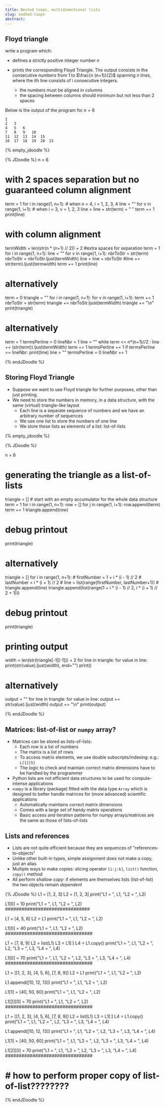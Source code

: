 ```yaml
---
title: Nested loops, multidimentional lists
slug: nedted-loops
abstract:
---
```


## Floyd triangle

write a program which:

* defines a strictly positive integer number $n$
* prints the corresponding Floyd Triangle. The output consists in the consecutive numbers from 1 to  $\frac{n (n+1)}{2}$ spanning $n$ lines, where the ith line consists of i consecutive integers. 

    * the numbers must be aligned in columns 
    * the spacing between columns should minimum but not less than 2 spaces

Below is the output of the program for $n = 6$

```
1
2   3
4   5   6
7   8   9   10
11  12  13  14  15
16  17  18  19  20  21
```

{% empty_jdoodle %}

{% JDoodle %}
n = 6

# with 2 spaces separation but no guaranteed column alignment
term = 1
for i in range(1, n+1): # when n = 4, i = 1, 2, 3, 4
    line = ""
    for v in range(1, i+1): # when i = 3, v = 1, 2, 3
        line = line + str(term) + "  "
        term += 1
    print(line)

# with column alignment
termWidth = len(str(n * (n+1) // 2)) + 2  #extra spaces for separation
term = 1
for i in range(1, n+1):
    line = ""
    for v in range(1, i+1):
        nbrToStr = str(term)
        nbrToStr = nbrToStr.ljust(termWidth)
        line = line + nbrToStr
        #line += str(term).ljust(termwidth)
        term += 1
    print(line)

# alternatively
term = 0
triangle = ""
for i in range(1, n+1):
    for v in range(1, i+1):
        term += 1
        nbrToStr = str(term)
        triangle += nbrToStr.ljust(termWidth)
    triangle += "\n"
print(triangle)


# alternatively
term = 1
termsPerline = 0
lineNbr = 1
line = ""
while term <= n*(n+1)//2 :
    line += (str(term)).ljust(termWidth)
    term += 1
    termsPerline += 1
    if termsPerline == lineNbr:
        print(line)
        line = ""
        termsPerline = 0
        lineNbr += 1

{% endJDoodle %}

## Storing Floyd Triangle

* Suppose we want to use Floyd triangle for further purposes, other than just printing.
* We need to store the numbers in memory, in a data structure, with the same (virtual) triangle-like layout
    * Each line is a separate sequence of numbers and we have an arbitrary number of sequences
    * We use one list to store the numbers of one line
    * We store these lists as elements of a list:  list-of-lists

{% empty_jdoodle %}

{% JDoodle %}

n = 6

# generating the triangle as a list-of-lists
triangle = []   # start with an empty accumulator for the whole data structure
term = 1
for i in range(1, n+1):
    row = []
    for j in range(1, i+1):
        row.append(term)
        term += 1
    triangle.append(row)
# debug printout
print(triangle)

# alternatively
triangle = []
for i in range(1, n+1):
    # firstNumber = 1 + i * (i - 1) // 2
    # lastNumber = i * (i + 1) // 2
    # line = list(range(firstNumber, lastNumber+1))
    # triangle.append(line)
    triangle.append(list(range(1 + i * (i - 1) // 2, i * (i + 1) // 2 + 1)))
# debug printout
print(triangle)

# printing output
width = len(str(triangle[-1][-1])) + 2
for line in triangle:
    for value in line:
        print(str(value).ljust(width), end="")
    print()

# alternatively
output = ""
for line in triangle:
    for value in line:
        output += str(value).ljust(width)
    output += "\n"
print(output)

{% endJDoodle %}


## Matrices: list-of-list or `numpy` array?

* Matrices can be stored as lists-of-lists:
    * Each row is a list of numbers
    * The matrix is a list of rows
    * To access matrix elements, we use double subscripts/indexing: e.g.: `L[1][5]`
    * The logic to check and maintain correct matrix dimensions have to be handled by the programmer
* Python lists are not efficient data structures to be used for compute-intense applications
* `numpy` is a library (package) fitted with the data type `Array` which is designed to better handle matrices for (more advanced) scientific applications
    * Automatically maintains correct matrix dimensions
    * Comes with a large set of handy matrix operations
    * Basic access and iteration patterns for numpy arrays/matrices are the same as those of lists-of-lists

## Lists and references

* Lists are not quite efficient because they are sequences of "references-to-objects"
* Unlike other built-in types, simple assignment does not make a copy, just an alias
* Multiple ways to make copies: slicing operator `[i:j:k]`, `list()` function, `copy()` method
* All perform _shallow copy_: if elements are themselves lists (list-of-list) the two objects remain _dependent_

{% JDoodle %}
L1 = [1, 2, 3]
L2 = [1, 2, 3]
print("L1 = ", L1, "L2 = ", L2)

L1[0] = 10
print("L1 = ", L1, "L2 = ", L2)
###############################

L1 = [4, 5, 6]
L2 = L1
print("L1 = ", L1, "L2 = ", L2)

L1[0] = 40
print("L1 = ", L1, "L2 = ", L2)
################################

L1 = [7, 8, 9]
L2 = list(L1)
L3 = L1[:]
L4 = L1.copy()
print("L1 = ", L1, "L2 = ", L2, "L3 = ", L3, "L4 = ", L4)

L1[0] = 70
print("L1 = ", L1, "L2 = ", L2, "L3 = ", L3, "L4 = ", L4)
################################

L1 = [[1, 2, 3], [4, 5, 6], [7, 8, 9]]
L2 = L1
print("L1 = ", L1, "L2 = ", L2)

L1.append([10, 12, 13])
print("L1 = ", L1, "L2 = ", L2)

L1[1] = [40, 50, 60]
print("L1 = ", L1, "L2 = ", L2)

L1[2][0] = 70
print("L1 = ", L1, "L2 = ", L2)
################################

L1 = [[1, 2, 3], [4, 5, 6], [7, 8, 9]]
L2 = list(L1)
L3 = L1[:]
L4 = L1.copy()
print("L1 = ", L1, "L2 = ", L2, "L3 = ", L3, "L4 = ", L4)

L1.append([10, 12, 13])
print("L1 = ", L1, "L2 = ", L2, "L3 = ", L3, "L4 = ", L4)

L1[1] = [40, 50, 60]
print("L1 = ", L1, "L2 = ", L2, "L3 = ", L3, "L4 = ", L4)

L1[2][0] = 70
print("L1 = ", L1, "L2 = ", L2, "L3 = ", L3, "L4 = ", L4)
################################
#
# # how to perform proper copy of list-of-list????????
{% endJDoodle %}